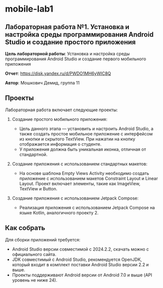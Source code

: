 # mobile-lab1

## Лабораторная работа №1. Установка и настройка среды программирования Android Studio и создание простого приложения

**Цель лабораторной работы**:
Установка и настройка среды программирования Android Studio и создание первого мобильного приложения

**Отчет**: https://disk.yandex.ru/d/PWDO1MH6yWlC8Q

**Автор**: Мошкович Демид, группа 11

## Проекты
Лабораторная работа включает следующие проекты:

1. Создание простого мобильного приложения: 
   - Цель данного этапа — установить и настроить Android Studio, а также создать простое мобильное приложение с интерфейсом из кнопки и скрытого TextView. При нажатии на кнопку отображается информация о студенте.
   - У приложения должна быть уникальная иконка, отличная от стандартной.

2. Создание приложения с использованием стандартных макетов:
   - На основе шаблона Empty Views Activity необходимо создать приложение с использованием макетов Constraint Layout и Linear Layout. Проект включает элементы, такие как ImageView, TextView и Button.
   
3. Создание приложения с использованием Jetpack Compose:
   - Реализация приложения с использованием Jetpack Compose на языке Kotlin, аналогичного проекту 2.

## Как собрать
Для сборки приложений требуется:

- Android Studio версии совместимой с 2024.2.2, скачать можно с официального сайта.
- JDK совместимый с Android Studio, рекомендуется OpenJDK, который входит в комплект поставки Android Studio версии 2.2 и выше.
- Проекты поддерживают Android версии от Android 7.0 и выше (API уровень не ниже 24).
